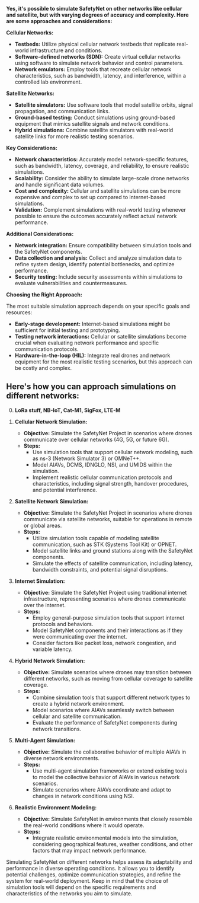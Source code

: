 **Yes, it's possible to simulate SafetyNet on other networks like cellular and satellite, but with varying degrees of accuracy and complexity. Here are some approaches and considerations:**

**Cellular Networks:**

-   **Testbeds:** Utilize physical cellular network testbeds that replicate real-world infrastructure and conditions.
-   **Software-defined networks (SDN):** Create virtual cellular networks using software to simulate network behavior and control parameters.
-   **Network emulators:** Employ tools that recreate cellular network characteristics, such as bandwidth, latency, and interference, within a controlled lab environment.

**Satellite Networks:**

-   **Satellite simulators:** Use software tools that model satellite orbits, signal propagation, and communication links.
-   **Ground-based testing:** Conduct simulations using ground-based equipment that mimics satellite signals and network conditions.
-   **Hybrid simulations:** Combine satellite simulators with real-world satellite links for more realistic testing scenarios.

**Key Considerations:**

-   **Network characteristics:** Accurately model network-specific features, such as bandwidth, latency, coverage, and reliability, to ensure realistic simulations.
-   **Scalability:** Consider the ability to simulate large-scale drone networks and handle significant data volumes.
-   **Cost and complexity:** Cellular and satellite simulations can be more expensive and complex to set up compared to internet-based simulations.
-   **Validation:** Complement simulations with real-world testing whenever possible to ensure the outcomes accurately reflect actual network performance.

**Additional Considerations:**

-   **Network integration:** Ensure compatibility between simulation tools and the SafetyNet components.
-   **Data collection and analysis:** Collect and analyze simulation data to refine system design, identify potential bottlenecks, and optimize performance.
-   **Security testing:** Include security assessments within simulations to evaluate vulnerabilities and countermeasures.

**Choosing the Right Approach:**

The most suitable simulation approach depends on your specific goals and resources:

-   **Early-stage development:** Internet-based simulations might be sufficient for initial testing and prototyping.
-   **Testing network interactions:** Cellular or satellite simulations become crucial when evaluating network performance and specific communication protocols.
-   **Hardware-in-the-loop (HIL):** Integrate real drones and network equipment for the most realistic testing scenarios, but this approach can be costly and complex.

## Here's how you can approach simulations on different networks:

0. **LoRa stuff, NB-IoT, Cat-M1, SigFox, LTE-M**

1. **Cellular Network Simulation:**
   - **Objective:** Simulate the SafetyNet Project in scenarios where drones communicate over cellular networks (4G, 5G, or future 6G).
   - **Steps:**
     - Use simulation tools that support cellular network modeling, such as ns-3 (Network Simulator 3) or OMNeT++.
     - Model AIAVs, DCMS, IDNGLO, NSI, and UMIDS within the simulation.
     - Implement realistic cellular communication protocols and characteristics, including signal strength, handover procedures, and potential interference.

2. **Satellite Network Simulation:**
   - **Objective:** Simulate the SafetyNet Project in scenarios where drones communicate via satellite networks, suitable for operations in remote or global areas.
   - **Steps:**
     - Utilize simulation tools capable of modeling satellite communication, such as STK (Systems Tool Kit) or OPNET.
     - Model satellite links and ground stations along with the SafetyNet components.
     - Simulate the effects of satellite communication, including latency, bandwidth constraints, and potential signal disruptions.

3. **Internet Simulation:**
   - **Objective:** Simulate the SafetyNet Project using traditional internet infrastructure, representing scenarios where drones communicate over the internet.
   - **Steps:**
     - Employ general-purpose simulation tools that support internet protocols and behaviors.
     - Model SafetyNet components and their interactions as if they were communicating over the internet.
     - Consider factors like packet loss, network congestion, and variable latency.

4. **Hybrid Network Simulation:**
   - **Objective:** Simulate scenarios where drones may transition between different networks, such as moving from cellular coverage to satellite coverage.
   - **Steps:**
     - Combine simulation tools that support different network types to create a hybrid network environment.
     - Model scenarios where AIAVs seamlessly switch between cellular and satellite communication.
     - Evaluate the performance of SafetyNet components during network transitions.

5. **Multi-Agent Simulation:**
   - **Objective:** Simulate the collaborative behavior of multiple AIAVs in diverse network environments.
   - **Steps:**
     - Use multi-agent simulation frameworks or extend existing tools to model the collective behavior of AIAVs in various network scenarios.
     - Simulate scenarios where AIAVs coordinate and adapt to changes in network conditions using NSI.

6. **Realistic Environment Modeling:**
   - **Objective:** Simulate SafetyNet in environments that closely resemble the real-world conditions where it would operate.
   - **Steps:**
     - Integrate realistic environmental models into the simulation, considering geographical features, weather conditions, and other factors that may impact network performance.

Simulating SafetyNet on different networks helps assess its adaptability and performance in diverse operating conditions. It allows you to identify potential challenges, optimize communication strategies, and refine the system for real-world deployment. Keep in mind that the choice of simulation tools will depend on the specific requirements and characteristics of the networks you aim to simulate.